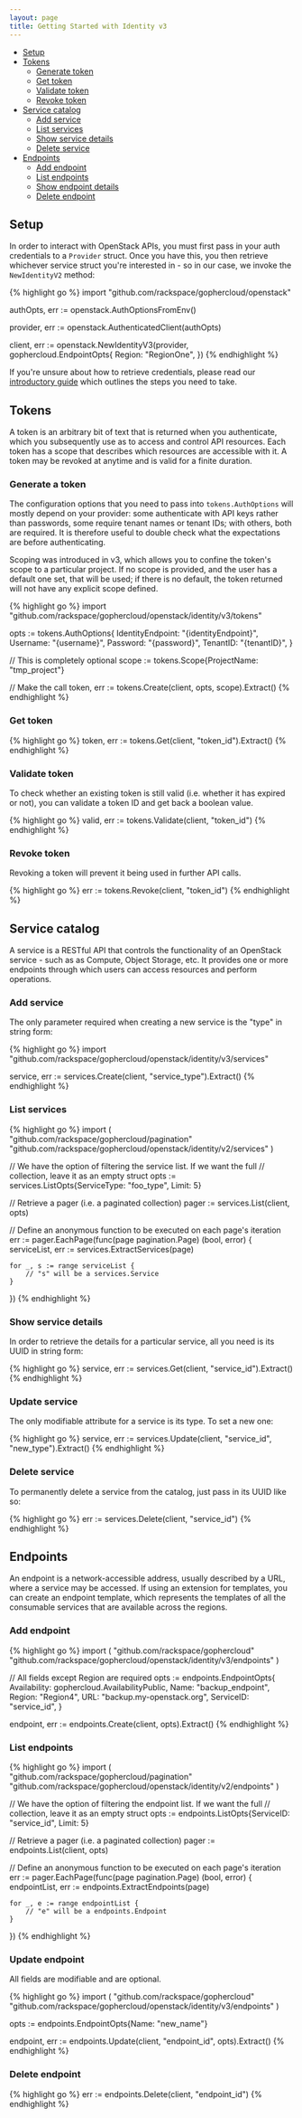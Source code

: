 ```yaml
---
layout: page
title: Getting Started with Identity v3
---
```


* [Setup](#setup)
* [Tokens](#tokens)
  * [Generate token](#create-token)
  * [Get token](#get-token)
  * [Validate token](#validate-token)
  * [Revoke token](#revoke-token)
* [Service catalog](#services)
  * [Add service](#create-service)
  * [List services](#list-services)
  * [Show service details](#get-service)
  * [Delete service](#delete-service)
* [Endpoints](#endpoints)
  * [Add endpoint](#create-endpoint)
  * [List endpoints](#list-endpoints)
  * [Show endpoint details](#get-endpoint)
  * [Delete endpoint](#delete-endpoint)

## <a name="setup"></a>Setup

In order to interact with OpenStack APIs, you must first pass in your auth
credentials to a `Provider` struct. Once you have this, you then retrieve
whichever service struct you're interested in - so in our case, we invoke the
`NewIdentityV2` method:

{% highlight go %}
import "github.com/rackspace/gophercloud/openstack"

authOpts, err := openstack.AuthOptionsFromEnv()

provider, err := openstack.AuthenticatedClient(authOpts)

client, err := openstack.NewIdentityV3(provider, gophercloud.EndpointOpts{
	Region: "RegionOne",
})
{% endhighlight %}

If you're unsure about how to retrieve credentials, please read our [introductory
guide](/docs) which outlines the steps you need to take.

## <a name="tokens"></a>Tokens

A token is an arbitrary bit of text that is returned when you authenticate,
which you subsequently use as to access and control API resources. Each
token has a scope that describes which resources are accessible with it. A
token may be revoked at anytime and is valid for a finite duration.

### <a name="create-token"></a>Generate a token

The configuration options that you need to pass into `tokens.AuthOptions` will
mostly depend on your provider: some authenticate with API keys rather than
passwords, some require tenant names or tenant IDs; with others, both are
required. It is therefore useful to double check what the expectations are
before authenticating.

Scoping was introduced in v3, which allows you to confine the token's scope to
a particular project. If no scope is provided, and the user has a default one
set, that will be used; if there is no default, the token returned will not
have any explicit scope defined.

{% highlight go %}
import "github.com/rackspace/gophercloud/openstack/identity/v3/tokens"

opts := tokens.AuthOptions{
	IdentityEndpoint: "{identityEndpoint}",
	Username: "{username}",
	Password: "{password}",
	TenantID: "{tenantID}",
}

// This is completely optional
scope := tokens.Scope{ProjectName: "tmp_project"}

// Make the call
token, err := tokens.Create(client, opts, scope).Extract()
{% endhighlight %}

### <a name="get-token"></a>Get token

{% highlight go %}
token, err := tokens.Get(client, "token_id").Extract()
{% endhighlight %}

### <a name="validate-token"></a>Validate token

To check whether an existing token is still valid (i.e. whether it has expired
  or not), you can validate a token ID and get back a boolean value.

{% highlight go %}
valid, err := tokens.Validate(client, "token_id")
{% endhighlight %}

### <a name="revoke-token"></a>Revoke token

Revoking a token will prevent it being used in further API calls.

{% highlight go %}
err := tokens.Revoke(client, "token_id")
{% endhighlight %}

## <a name="services"></a>Service catalog

A service is a RESTful API that controls the functionality of an OpenStack
service - such as as Compute, Object Storage, etc. It provides one or more
endpoints through which users can access resources and perform operations.

### <a name="create-service"></a>Add service

The only parameter required when creating a new service is the "type" in string
form:

{% highlight go %}
import "github.com/rackspace/gophercloud/openstack/identity/v3/services"

service, err := services.Create(client, "service_type").Extract()
{% endhighlight %}

### <a name="list-services"></a>List services

{% highlight go %}
import (
	"github.com/rackspace/gophercloud/pagination"
	"github.com/rackspace/gophercloud/openstack/identity/v2/services"
)

// We have the option of filtering the service list. If we want the full
// collection, leave it as an empty struct
opts := services.ListOpts{ServiceType: "foo_type", Limit: 5}

// Retrieve a pager (i.e. a paginated collection)
pager := services.List(client, opts)

// Define an anonymous function to be executed on each page's iteration
err := pager.EachPage(func(page pagination.Page) (bool, error) {
	serviceList, err := services.ExtractServices(page)

	for _, s := range serviceList {
		// "s" will be a services.Service
	}
})
{% endhighlight %}

### <a name="get-service"></a>Show service details

In order to retrieve the details for a particular service, all you need is its
UUID in string form:

{% highlight go %}
service, err := services.Get(client, "service_id").Extract()
{% endhighlight %}

### <a name="update-service"></a>Update service

The only modifiable attribute for a service is its type. To set a new one:

{% highlight go %}
service, err := services.Update(client, "service_id", "new_type").Extract()
{% endhighlight %}

### <a name="delete-service"></a>Delete service

To permanently delete a service from the catalog, just pass in its UUID like so:

{% highlight go %}
err := services.Delete(client, "service_id")
{% endhighlight %}


## <a name="endpoints"></a>Endpoints

An endpoint is a network-accessible address, usually described by a URL, where
a service may be accessed. If using an extension for templates, you can create
an endpoint template, which represents the templates of all the consumable
services that are available across the regions.

### <a name="create-endpoint"></a>Add endpoint

{% highlight go %}
import (
	"github.com/rackspace/gophercloud"
	"github.com/rackspace/gophercloud/openstack/identity/v3/endpoints"
)

// All fields except Region are required
opts := endpoints.EndpointOpts{
	Availability: gophercloud.AvailabilityPublic,
	Name: "backup_endpoint",
	Region: "Region4",
	URL: "backup.my-openstack.org",
	ServiceID: "service_id",
}

endpoint, err := endpoints.Create(client, opts).Extract()
{% endhighlight %}

### <a name="list-endpoints"></a>List endpoints

{% highlight go %}
import (
	"github.com/rackspace/gophercloud/pagination"
	"github.com/rackspace/gophercloud/openstack/identity/v2/endpoints"
)

// We have the option of filtering the endpoint list. If we want the full
// collection, leave it as an empty struct
opts := endpoints.ListOpts{ServiceID: "service_id", Limit: 5}

// Retrieve a pager (i.e. a paginated collection)
pager := endpoints.List(client, opts)

// Define an anonymous function to be executed on each page's iteration
err := pager.EachPage(func(page pagination.Page) (bool, error) {
	endpointList, err := endpoints.ExtractEndpoints(page)

	for _, e := range endpointList {
		// "e" will be a endpoints.Endpoint
	}
})
{% endhighlight %}

### <a name="update-endpoint"></a>Update endpoint

All fields are modifiable and are optional.

{% highlight go %}
import (
	"github.com/rackspace/gophercloud"
	"github.com/rackspace/gophercloud/openstack/identity/v3/endpoints"
)

opts := endpoints.EndpointOpts{Name: "new_name"}

endpoint, err := endpoints.Update(client, "endpoint_id", opts).Extract()
{% endhighlight %}

### <a name="delete-endpoint"></a>Delete endpoint

{% highlight go %}
err := endpoints.Delete(client, "endpoint_id")
{% endhighlight %}
